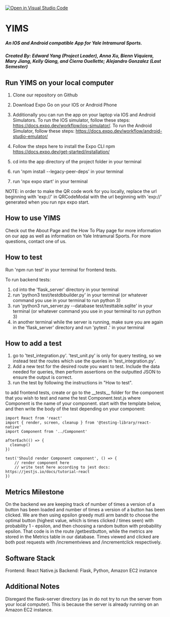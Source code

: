 [![Open in Visual Studio Code](https://classroom.github.com/assets/open-in-vscode-c66648af7eb3fe8bc4f294546bfd86ef473780cde1dea487d3c4ff354943c9ae.svg)](https://classroom.github.com/online_ide?assignment_repo_id=8957150&assignment_repo_type=AssignmentRepo)

# YIMS
##### An IOS and Android compatible App for Yale Intramural Sports.
##### Created By: Edward Yang (Project Leader), Anna Xu, Bienn Viquiera, Mary Jiang, Kelly Qiang, and Cierra Ouellette; Alejandro Gonzalez (Last Semester)

## Run YIMS on your local computer

1. Clone our repository on Github
1. Download Expo Go on your IOS or Android Phone
  1. Additionally you can run the app on your laptop via IOS and Android Simulators. To run the IOS simulator, follow these steps: https://docs.expo.dev/workflow/ios-simulator/. To run the Android Simulator, follow these steps: https://docs.expo.dev/workflow/android-studio-emulator/
  
1. Follow the steps here to install the Expo CLI npm https://docs.expo.dev/get-started/installation/
1. cd into the app directory of the project folder in your terminal
1. run 'npm install --legacy-peer-deps' in your terminal
1. run 'npx expo start' in your terminal

NOTE: in order to make the QR code work for you locally, replace the url beginning with 'exp://' in QRCodeModal with the url beginning with 'exp://' generated when you run npx expo start.

## How to use YIMS 
Check out the About Page and the How To Play page for more information on our app as well as information on Yale Intramural Sports. For more questions, contact one of us. 

## How to test
Run 'npm run test' in your terminal for frontend tests.

To run backend tests:
1. cd into the 'flask_server' directory in your terminal
2. run 'python3 test/testdbbuilder.py' in your terminal (or whatever command you use in your terminal to run python 3)
3. run 'python3 run_server.py --database test/testtable.sqlite' in your terminal (or whatever command you use in your terminal to run python 3)
4. in another terminal while the server is running, make sure you are again in the 'flask_server' directory and run 'pytest .' in your terminal

## How to add a test
1. go to 'test_integration.py'. 'test_unit.py' is only for query testing, so we instead test the routes which use the queries in 'test_integration.py'.
2. Add a new test for the desired route you want to test. Include the data needed for queries, then perform assertions on the outputted JSON to ensure the output is correct. 
3. run the test by following the instructions in "How to test". 

to add frontend tests, create or go to the \_\_tests\_\_ folder for the component that you wish to test
and name the test Component.test.js where Component is the name of your component.
start with the template below, and then write the body of the test depending on your component:
```
import React from 'react'
import { render, screen, cleanup } from '@testing-library/react-native'
import Component from '../Component'

afterEach(() => {
  cleanup()
})

test('Should render Component component', () => {
    // render component here
    // write test here according to jest docs: https://jestjs.io/docs/tutorial-react
})
```

## Metrics Milestone

On the backend we are keeping track of number of times a version of a button has been loaded and number of times a version of a button has been clicked. We are then using epsilon greedy mutli arm bandit to choose the optimal button (highest value, which is times clicked / times seen) with probability 1 - epsilon, and then choosing a random button with probability epsilon. That code is in the route /getbestbutton, while the metrics are stored in the Metrics table in our database. Times viewed and clicked are both post requests with /incrementviews and /incrementclick respectively. 

## Software Stack
Frontend: React Native.js
Backend: Flask, Python, Amazon EC2 instance

## Additional Notes
Disregard the flask-server directory (as in do not try to run the server from your local computer). This is because the server is already running on an Amazon EC2 instance.

